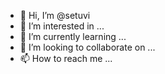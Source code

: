 - 👋 Hi, I’m @setuvi
- 👀 I’m interested in ...
- 🌱 I’m currently learning ...
- 💞️ I’m looking to collaborate on ...
- 📫 How to reach me ...

<!---
setuvi/setuvi is a ✨ special ✨ repository because its `README.md` (this file) appears on your GitHub profile.
You can click the Preview link to take a look at your changes.
--->
